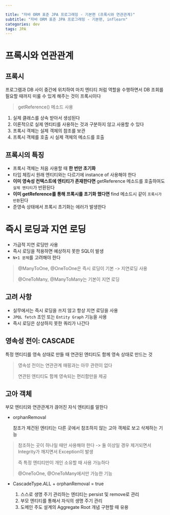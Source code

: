 ```yaml
---

title: "자바 ORM 표준 JPA 프로그래밍 - 기본편 (프록시와 연관관계)"
subtitle: "자바 ORM 표준 JPA 프로그래밍 - 기본편, inflearn"
categories: dev
tags: JPA
---
```


# 프록시와 연관관계

## 프록시

프로그램과 DB 사이 중간에 위치하여 마치 엔티티 처럼 역할을 수행하면서 DB 조회를 필요할 때까지 미룰 수 있게 해주는 것이 프록시이다

> getReference() 메소드 사용

1. 실제 클래스를 상속 받아서 생성된다
2. 이론적으로 실제 엔티티를 사용하는 것과 구분하지 않고 사용할 수 있다
3. 프록시 객체는 실제 객체의 참조를 보관
4. 프록시 객체를 호출 시 실제 객체의 메소드를 호출



## 프록시의 특징

* 프록시 객체는 처음 사용할 때 **한 번만 초기화**
* 타입 체킹시 원래 엔티티와는 다르기에 instance of 사용해야 한다
* **이미 영속성 컨텍스트에 엔티티가 존재한다면** getReference 메소드를 호출하여도 `실제 엔티티`가 반환된다
* **이미 getReference를 통해 프록시를 초기화 했다면** find 메소드시 같이 `프록시가 반환`된다
* 준영속 상태에서 프록시 초기화는 에러가 발생한다



# 즉시 로딩과 지연 로딩

* 가급적 지연 로딩만 사용
* 즉시 로딩을 적용하면 예상하지 못한 SQL이 발생
* `N+1 문제`를 고려해야 한다

> @ManyToOne, @OneToOne은 즉시 로딩이 기본 -> 지연로딩 사용
>
> @OneToMany, @ManyToMany는 기본이 지연 로딩



## 고려 사항

* 실무에서는 즉시 로딩을 쓰지 않고 항상 지연 로딩을 사용
* `JPQL fetch` 조인 또는 `Entity Graph` 기능을 사용
* 즉시 로딩은 상상하지 못한 쿼리가 나간다



## 영속성 전이: CASCADE

특정 엔티티를 영속 상태로 만들 때 연관된 엔티티도 함께 영속 상태로 만드는 것

> 영속성 전이는 연관관계 매핑과는 아무 관련이 없다
>
> 연관된 엔티티도 함께 영속되는 편리함만을 제공



## 고아 객체

부모 엔티티와 연관관계가 끊어진 자식 엔티티를 말한다

* orphanRemoval

  참조가 제건된 엔티티는 다른 곳에서 참조하지 않는 고아 객체로 보고 삭제하는 기능

> 참조하는 곳이 하나일 때만 사용해야 한다 -> 둘 이상일 경우 제거되면서 Integrity가 깨지면서 Exception이 발생
>
> 즉 특정 엔티티만이 개인 소유할 때 사용 가능하다
>
> @OneToOne, @OneToMany에서만 가능한 기능



* CascadeType.ALL + orphanRemoval = true

  1. 스스로 생명 주기 관리하는 엔티티는 persist 및 remove로 관리
  2. 부모 엔티티를 통해서 자식의 생명 주기 관리
  3. 도메인 주도 설계의 Aggregate Root 개념 구현할 때 유용

  

  

  



